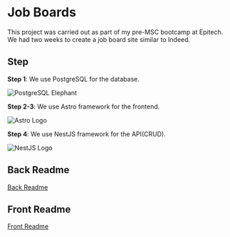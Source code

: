 # Job Boards

This project was carried out as part of my pre-MSC bootcamp at Epitech. We had two weeks to create a job board site similar to Indeed.

## Step

**Step 1**: We use PostgreSQL for the database.

![PostgreSQL Elephant](https://upload.wikimedia.org/wikipedia/commons/thumb/2/29/Postgresql_elephant.svg/1200px-Postgresql_elephant.svg.png)

**Step 2-3**: We use Astro framework for the frontend.

![Astro Logo](https://www.svgrepo.com/show/373446/astro.svg)

**Step 4**: We use NestJS framework for the API(CRUD).

![NestJS Logo](https://upload.wikimedia.org/wikipedia/commons/a/a8/NestJS.svg)

## Back Readme

[Back Readme](https://github.com/H1B0B0/Job-Boards-in-Astro/tree/main/back#readme)

## Front Readme

[Front Readme](https://github.com/H1B0B0/Job-Boards-in-Astro/tree/main/front#readme)

